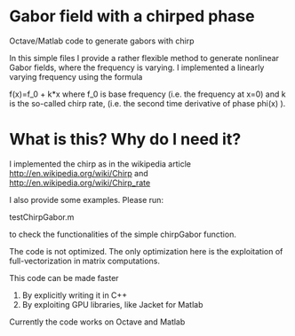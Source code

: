 Gabor field with a chirped phase
=============

Octave/Matlab code to generate gabors with chirp

In this simple files I provide a rather flexible method to generate nonlinear Gabor fields, where the frequency 
is varying. I implemented a linearly varying frequency using the formula 

f(x)=f_0 + k*x where f_0 is base frequency (i.e. the frequency at x=0) and k is the so-called chirp rate, (i.e. the second
time derivative of phase phi(x) ).


What is this? Why do I need it?
====
I implemented the chirp as in the wikipedia article http://en.wikipedia.org/wiki/Chirp and 
http://en.wikipedia.org/wiki/Chirp_rate

I also provide some examples. Please run:

testChirpGabor.m

to check the functionalities of the simple chirpGabor function.

The code is not optimized. The only optimization here is the exploitation of full-vectorization in matrix computations.

This code can be made faster
1) By explicitly writing it in C++
2) By exploiting GPU libraries, like Jacket for Matlab

Currently the code works on Octave and Matlab